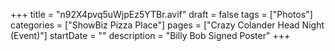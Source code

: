 +++
title = "n92X4pvq5uWjpEz5YTBr.avif"
draft = false
tags = ["Photos"]
categories = ["ShowBiz Pizza Place"]
pages = ["Crazy Colander Head Night (Event)"]
startDate = ""
description = "Billy Bob Signed Poster"
+++
